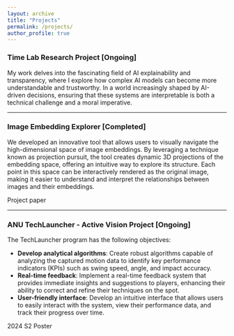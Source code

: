 ```yaml
---
layout: archive
title: "Projects"
permalink: /projects/
author_profile: true
---
```


<style>
a:link {
  text-decoration: none;
}

a:visited {
  text-decoration: none;
}

a:hover {
  text-decoration: underline;
}

a:active {
  text-decoration: underline;
}

.project-link {
  color: blue;
  text-decoration: underline;
}
</style>

### Time Lab Research Project [Ongoing]

My work delves into the fascinating field of AI explainability and transparency, where I explore how complex AI models can become more understandable and trustworthy. In a world increasingly shaped by AI-driven decisions, ensuring that these systems are interpretable is both a technical challenge and a moral imperative.

---

### Image Embedding Explorer [Completed]

We developed an innovative tool that allows users to visually navigate the high-dimensional space of image embeddings. By leveraging a technique known as projection pursuit, the tool creates dynamic 3D projections of the embedding space, offering an intuitive way to explore its structure. Each point in this space can be interactively rendered as the original image, making it easier to understand and interpret the relationships between images and their embeddings.

[Project paper](https://darcyddx.github.io/files/IEE.pdf)

---

### ANU TechLauncher - Active Vision Project [Ongoing]

The [TechLauncher program](https://comp.anu.edu.au/TechLauncher/) has the following objectives:
- **Develop analytical algorithms**: Create robust algorithms capable of analyzing the captured motion data to identify key performance indicators (KPIs) such as swing speed, angle, and impact accuracy.
- **Real-time feedback**: Implement a real-time feedback system that provides immediate insights and suggestions to players, enhancing their ability to correct and refine their techniques on the spot.
- **User-friendly interface**: Develop an intuitive interface that allows users to easily interact with the system, view their performance data, and track their progress over time.

[2024 S2 Poster](https://leiwangr.github.io/files/24-S2-2-Active-Vision.png)

